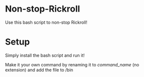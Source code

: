 # Non-stop-Rickroll
Use this bash script to non-stop Rickroll!

# Setup
Simply install the bash script and run it!

Make it your own command by renaming it to *command_name* (no extension) and add the file to /bin
